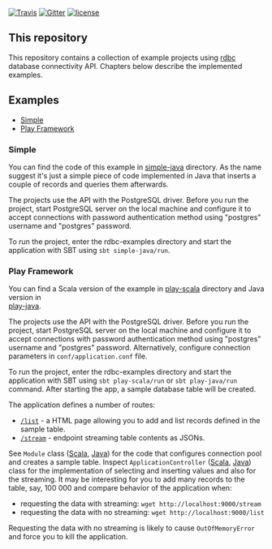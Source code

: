 [![Travis](https://img.shields.io/travis/rdbc-io/rdbc-pool/master.svg?style=flat-square)](https://travis-ci.org/rdbc-io/rdbc-pool/branches)
[![Gitter](https://img.shields.io/gitter/room/rdbc-io/rdbc.svg?style=flat-square)](https://gitter.im/rdbc-io/rdbc)
[![license](https://img.shields.io/github/license/rdbc-io/rdbc-pool.svg?style=flat-square)](https://github.com/rdbc-io/rdbc-pool/blob/master/LICENSE)

## This repository

This repository contains a collection of example projects using 
[rdbc](https://github.com/rdbc-io/rdbc#what-is-rdbc) database connectivity API.
Chapters below describe the implemented examples.

## Examples

* [Simple](#simple)
* [Play Framework](#play-framework)

### Simple

You can find the code of this example in [simple-java](https://github.com/rdbc-io/rdbc-examples/tree/master/simple-java)
directory. As the name suggest it's just a simple piece of code implemented in
Java that inserts a couple of records and queries them afterwards.

The projects use the API with the PostgreSQL driver. Before you run the project,
start PostgreSQL server on the local machine and configure it to accept
connections with password authentication method using "postgres" username
and "postgres" password.

To run the project, enter the rdbc-examples directory and start the application
with SBT using `sbt simple-java/run`.

### Play Framework

You can find a Scala version of the example in [play-scala](https://github.com/rdbc-io/rdbc-examples/tree/master/play-scala)
directory and Java version in  
[play-java](https://github.com/rdbc-io/rdbc-examples/tree/master/play-java).

The projects use the API with the PostgreSQL driver. Before you run the project,
start PostgreSQL server on the local machine and configure it to accept
connections with password authentication method using "postgres" username
and "postgres" password. Alternatively, configure connection parameters
in `conf/application.conf` file.

To run the project, enter the rdbc-examples directory and start the application
with SBT using `sbt play-scala/run` or `sbt play-java/run` command. After starting the app, 
a sample database table will be created.

The application defines a number of routes:

* [`/list`](http://localhost:9000/list) - a HTML page allowing you to add and list records
defined in the sample table.
* [`/stream`](http://localhost:9000/stream) - endpoint streaming table contents as JSONs.

See `Module` class 
([Scala](https://github.com/rdbc-io/rdbc-examples/blob/master/play-scala/app/io/rdbc/examples/playscala/Module.scala),
[Java](https://github.com/rdbc-io/rdbc-examples/blob/master/play-java/app/io/rdbc/examples/playjava/Module.java))
for the code that configures connection pool and creates a sample table. Inspect
`ApplicationController`
([Scala](https://github.com/rdbc-io/rdbc-examples/blob/master/play-scala/app/io/rdbc/examples/playscala/controllers/ApplicationController.scala),
[Java](https://github.com/rdbc-io/rdbc-examples/blob/master/play-java/app/io/rdbc/examples/playjava/controllers/ApplicationController.java))
class for the implementation of selecting and inserting values and also for the 
streaming. It may be interesting for you to add many records to the table, say,
100 000 and compare behavior of the application when:

- requesting the data with streaming: `wget http://localhost:9000/stream`
- requesting the data with no streaming: `wget http://localhost:9000/list`

Requesting the data with no streaming is likely to cause `OutOfMemoryError` and
force you to kill the application.
